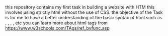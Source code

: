 this repository contains my first task in building a website with HTM
this involves using strictly html without the use of CSS.
the objective of the Task is for me to have a better understanding of the basic syntax of html
such as <head></head>, <body></body>, <h1-h6></h1-h6>, <tltle></title>, <a></a> etc
you can learn more about html tags from https://www.w3schools.com/TAgs/ref_byfunc.asp